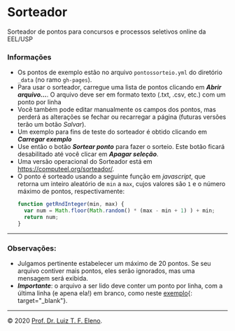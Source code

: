 # Sorteador
Sorteador de pontos para concursos e processos seletivos online da EEL/USP

### Informações

* Os pontos de exemplo estão no arquivo `pontossorteio.yml` do diretório `_data` (no ramo `gh-pages`).
* Para usar o sorteador, carregue uma lista de pontos clicando em **_Abrir arquivo..._**. O arquivo  deve ser em formato texto (.txt, .csv, etc.) com um ponto por linha
* Você também pode editar manualmente os campos dos pontos, mas perderá as alterações se fechar ou recarregar a página (futuras versões terão um botão _Salvar_).
* Um exemplo para fins de teste do sorteador é obtido clicando em _**Carregar exemplo**_
* Use então o botão _**Sortear ponto**_ para fazer o sorteio. Este botão ficará desabilitado até você clicar em _**Apagar seleção**_.
* Uma versão operacional do Sorteador está em <https://computeel.org/sorteador/>.
* O ponto é sorteado usando a seguinte função em _javascript_, que retorna um inteiro aleatório de `min` a `max`, cujos valores são `1` e o número máximo de pontos, respectivamente:
  ```javascript
  function getRndInteger(min, max) {
    var num = Math.floor(Math.random() * (max - min + 1) ) + min;
    return num;
  }
  ```

---

### Observações:

* Julgamos pertinente estabelecer um máximo de 20 pontos. Se seu arquivo contiver mais pontos, eles serão ignorados, mas uma mensagem será exibida.
* **_Importante_**: o arquivo a ser lido deve conter um ponto por linha, com a última linha (e apena ela!) em branco, como neste [exemplo]({{site.baseurl}}/assets/exemplo/exemplo-pontos.txt){: target="_blank"}.

---

© 2020 [Prof. Dr. Luiz T. F. Eleno](http://www.demar.eel.usp.br/docentes/luiz-tadeu-fernandes-eleno.html).
